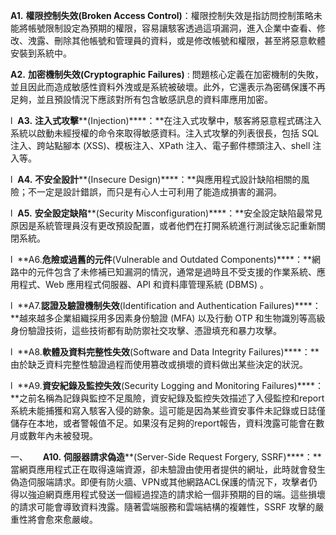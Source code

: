  **A1.** **權限控制失效(Broken Access Control)**：權限控制失效是指訪問控制策略未能將帳號限制設定為預期的權限，容易讓駭客透過這項漏洞，進入企業中查看、修改、洩露、刪除其他帳號和管理員的資料，或是修改帳號和權限，甚至將惡意軟體安裝到系統中。

**A2.** **加密機制失效(Cryptographic Failures)** : 問題核心定義在加密機制的失敗，並且因此而造成敏感性資料外洩或是系統被破壞。此外，它還表示為密碼保護不再足夠，並且預設情況下應該對所有包含敏感訊息的資料庫應用加密。

l  **A3.** **注入式攻擊****(Injection)****：**在注入式攻擊中，駭客將惡意程式碼注入系統以啟動未經授權的命令來取得敏感資料。注入式攻擊的列表很長，包括 SQL 注入、跨站點腳本 (XSS)、模板注入、XPath 注入、電子郵件標頭注入、shell 注入等。

l  **A4.** **不安全設計****(Insecure Design)****：**與應用程式設計缺陷相關的風險；不一定是設計錯誤，而只是有心人士可利用了能造成損害的漏洞。

l  **A5.** **安全設定缺陷****(Security Misconfiguration)****：**安全設定缺陷最常見原因是系統管理員沒有更改預設配置，或者他們在打開系統進行測試後忘記重新關閉系統。

l  **A6.****危險或過舊的元件****(Vulnerable and Outdated Components)****：**網路中的元件包含了未修補已知漏洞的情況，通常是過時且不受支援的作業系統、應用程式、Web 應用程式伺服器、API 和資料庫管理系統 (DBMS) 。

l  **A7.****認證及驗證機制失效****(Identification and Authentication Failures)****：**越來越多企業組織採用多因素身份驗證 (MFA) 以及行動 OTP 和生物識別等高級身份驗證技術，這些技術都有助防禦社交攻擊、憑證填充和暴力攻擊。

l  **A8.****軟體及資料完整性失效****(Software and Data Integrity Failures)****：**由於缺乏資料完整性驗證過程而使用篡改或損壞的資料做出某些決定的狀況。

l  **A9.****資安紀錄及監控失效****(Security Logging and Monitoring Failures)****：**之前名稱為記錄與監控不足風險，資安紀錄及監控失效描述了入侵監控和report系統未能捕獲和寫入駭客入侵的跡象。這可能是因為某些資安事件未記錄或日誌僅儲存在本地，或者警報值不足。如果沒有足夠的report報告，資料洩露可能會在數月或數年內未被發現。

一、      **A10.** **伺服器請求偽造****(Server-Side Request Forgery, SSRF)****：**當網頁應用程式正在取得遠端資源，卻未驗證由使用者提供的網址，此時就會發生偽造伺服端請求。即便有防火牆、VPN或其他網路ACL保護的情況下，攻擊者仍得以強迫網頁應用程式發送一個經過捏造的請求給一個非預期的目的端。這些損壞的請求可能會導致資料洩露。隨著雲端服務和雲端結構的複雜性，SSRF 攻擊的嚴重性將會愈來愈嚴峻。